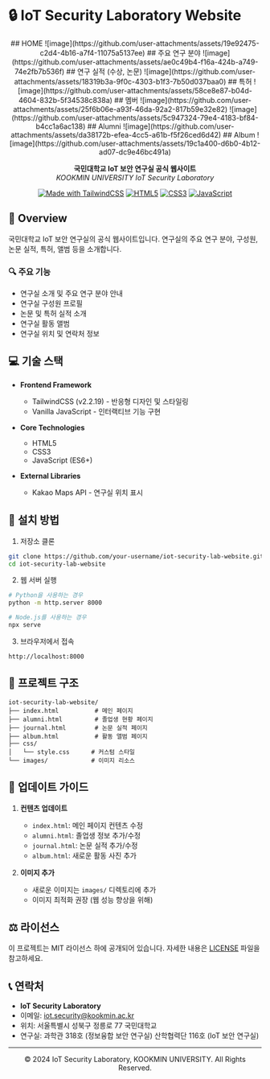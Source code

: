 # 🔒 IoT Security Laboratory Website

<div align="center">
## HOME
![image](https://github.com/user-attachments/assets/19e92475-c2d4-4b16-a7f4-11075a5137ee)
## 주요 연구 분야
![image](https://github.com/user-attachments/assets/ae0c49b4-f16a-424b-a749-74e2fb7b536f)
## 연구 실적 (수상, 논문)
![image](https://github.com/user-attachments/assets/18319b3a-9f0c-4303-b1f3-7b50d037baa0)
## 특허
![image](https://github.com/user-attachments/assets/58ce8e87-b04d-4604-832b-5f34538c838a)
## 멤버
![image](https://github.com/user-attachments/assets/25f6b06e-a93f-46da-92a2-817b59e32e82)
![image](https://github.com/user-attachments/assets/5c947324-79e4-4183-bf84-b4cc1a6ac138)
## Alumni
![image](https://github.com/user-attachments/assets/da38172b-efea-4cc5-a61b-f5f26ced6d42)
## Album
![image](https://github.com/user-attachments/assets/19c1a400-d6b0-4b12-ad07-dc9e46bc491a)





**국민대학교 IoT 보안 연구실 공식 웹사이트**  
*KOOKMIN UNIVERSITY IoT Security Laboratory*

[![Made with TailwindCSS](https://img.shields.io/badge/Made%20with-TailwindCSS-06B6D4?style=flat-square&logo=tailwind-css)](https://tailwindcss.com)
[![HTML5](https://img.shields.io/badge/HTML5-E34F26?style=flat-square&logo=html5&logoColor=white)](https://developer.mozilla.org/en-US/docs/Web/Guide/HTML/HTML5)
[![CSS3](https://img.shields.io/badge/CSS3-1572B6?style=flat-square&logo=css3&logoColor=white)](https://developer.mozilla.org/en-US/docs/Web/CSS)
[![JavaScript](https://img.shields.io/badge/JavaScript-F7DF1E?style=flat-square&logo=javascript&logoColor=black)](https://developer.mozilla.org/en-US/docs/Web/JavaScript)

</div>

## 📌 Overview

국민대학교 IoT 보안 연구실의 공식 웹사이트입니다. 연구실의 주요 연구 분야, 구성원, 논문 실적, 특허, 앨범 등을 소개합니다.

### 🔍 주요 기능

- 연구실 소개 및 주요 연구 분야 안내
- 연구실 구성원 프로필
- 논문 및 특허 실적 소개
- 연구실 활동 앨범
- 연구실 위치 및 연락처 정보

## 💻 기술 스택

- **Frontend Framework**
  - TailwindCSS (v2.2.19) - 반응형 디자인 및 스타일링
  - Vanilla JavaScript - 인터랙티브 기능 구현

- **Core Technologies**
  - HTML5
  - CSS3
  - JavaScript (ES6+)

- **External Libraries**
  - Kakao Maps API - 연구실 위치 표시

## 🚀 설치 방법

1. 저장소 클론
```bash
git clone https://github.com/your-username/iot-security-lab-website.git
cd iot-security-lab-website
```

2. 웹 서버 실행
```bash
# Python을 사용하는 경우
python -m http.server 8000

# Node.js를 사용하는 경우
npx serve
```

3. 브라우저에서 접속
```
http://localhost:8000
```

## 📂 프로젝트 구조

```
iot-security-lab-website/
├── index.html          # 메인 페이지
├── alumni.html         # 졸업생 현황 페이지
├── journal.html        # 논문 실적 페이지
├── album.html          # 활동 앨범 페이지
├── css/
│   └── style.css      # 커스텀 스타일
└── images/            # 이미지 리소스
```

## 🔄 업데이트 가이드

1. **컨텐츠 업데이트**
   - `index.html`: 메인 페이지 컨텐츠 수정
   - `alumni.html`: 졸업생 정보 추가/수정
   - `journal.html`: 논문 실적 추가/수정
   - `album.html`: 새로운 활동 사진 추가

2. **이미지 추가**
   - 새로운 이미지는 `images/` 디렉토리에 추가
   - 이미지 최적화 권장 (웹 성능 향상을 위해)

## ⚖️ 라이선스

이 프로젝트는 MIT 라이선스 하에 공개되어 있습니다. 자세한 내용은 [LICENSE](LICENSE) 파일을 참고하세요.

## 📞 연락처

- **IoT Security Laboratory**
- 이메일: iot.security@kookmin.ac.kr
- 위치: 서울특별시 성북구 정릉로 77 국민대학교
- 연구실: 과학관 318호 (정보융합 보안 연구실)
         산학협력단 116호 (IoT 보안 연구실)

---
<div align="center">
© 2024 IoT Security Laboratory, KOOKMIN UNIVERSITY. All Rights Reserved.
</div>
